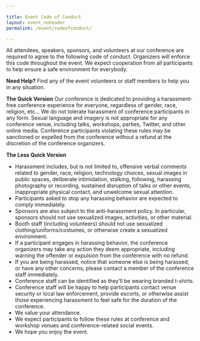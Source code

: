 ```yaml
---

title: Event Code of Conduct
layout: event_noheader
permalink: /event/codeofconduct/

---
```

All attendees, speakers, sponsors, and volunteers at our conference are required to agree to the following code of conduct. Organizers will enforce this code throughout the event. We expect cooperation from all participants to help ensure a safe environment for everybody.

**Need Help?**
Find any of the event volunteers or staff members to help you in any situation.

**The Quick Version**
Our conference is dedicated to providing a harassment-free conference experience for everyone, regardless of gender, race, religion, etc… We do not tolerate harassment of conference participants in any form. Sexual language and imagery is not appropriate for any conference venue, including talks, workshops, parties, Twitter, and other online media. Conference participants violating these rules may be sanctioned or expelled from the conference without a refund at the discretion of the conference organizers.

**The Less Quick Version**
+ Harassment includes, but is not limited to, offensive verbal comments related to gender, race, religion, technology choices, sexual images in public spaces, deliberate intimidation, stalking, following, harassing photography or recording, sustained disruption of talks or other events, inappropriate physical contact, and unwelcome sexual attention.
+ Participants asked to stop any harassing behavior are expected to comply immediately.
+ Sponsors are also subject to the anti-harassment policy. In particular, sponsors should not use sexualized images, activities, or other material.
+ Booth staff (including volunteers) should not use sexualized clothing/uniforms/costumes, or otherwise create a sexualized environment.
+ If a participant engages in harassing behavior, the conference organizers may take any action they deem appropriate, including warning the offender or expulsion from the conference with no refund.
+ If you are being harassed, notice that someone else is being harassed, or have any other concerns, please contact a member of the conference staff immediately.
+ Conference staff can be identified as they’ll be wearing branded t-shirts.
+ Conference staff will be happy to help participants contact venue security or local law enforcement, provide escorts, or otherwise assist those experiencing harassment to feel safe for the duration of the conference.
+ We value your attendance.
+ We expect participants to follow these rules at conference and workshop venues and conference-related social events.
+ We hope you enjoy the event.
